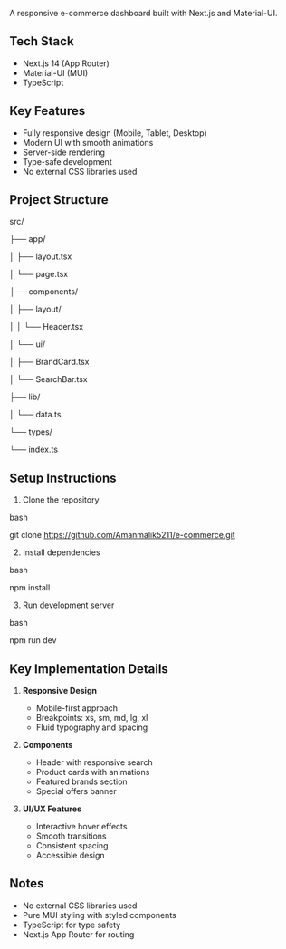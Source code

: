 
A responsive e-commerce dashboard built with Next.js and Material-UI.

## Tech Stack

- Next.js 14 (App Router)
- Material-UI (MUI)
- TypeScript

## Key Features

- Fully responsive design (Mobile, Tablet, Desktop)
- Modern UI with smooth animations
- Server-side rendering
- Type-safe development
- No external CSS libraries used

## Project Structure

src/

├── app/

│ ├── layout.tsx

│ └── page.tsx

├── components/

│ ├── layout/

│ │ └── Header.tsx

│ └── ui/

│ ├── BrandCard.tsx

│ └── SearchBar.tsx

├── lib/

│ └── data.ts

└── types/

└── index.ts


## Setup Instructions

1. Clone the repository

bash

git clone https://github.com/Amanmalik5211/e-commerce.git


2. Install dependencies

bash

npm install


3. Run development server

bash

npm run dev


## Key Implementation Details

1. **Responsive Design**
   - Mobile-first approach
   - Breakpoints: xs, sm, md, lg, xl
   - Fluid typography and spacing

2. **Components**
   - Header with responsive search
   - Product cards with animations
   - Featured brands section
   - Special offers banner

3. **UI/UX Features**
   - Interactive hover effects
   - Smooth transitions
   - Consistent spacing
   - Accessible design

## Notes

- No external CSS libraries used
- Pure MUI styling with styled components
- TypeScript for type safety
- Next.js App Router for routing